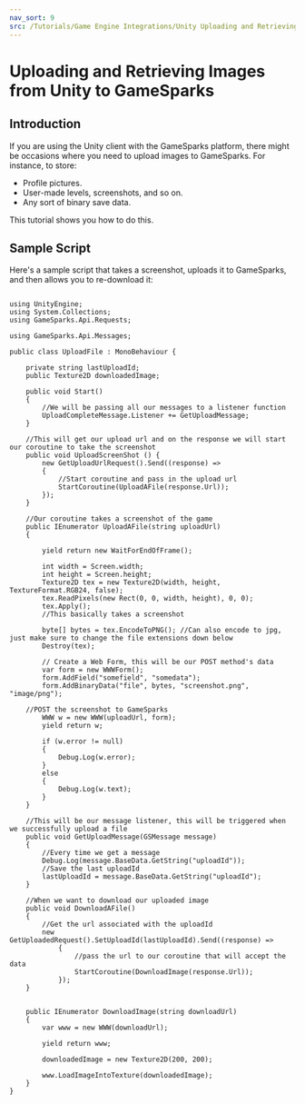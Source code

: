 ```yaml
---
nav_sort: 9
src: /Tutorials/Game Engine Integrations/Unity Uploading and Retrieving Images.md
---
```


# Uploading and Retrieving Images from Unity to GameSparks

## Introduction

If you are using the Unity client with the GameSparks platform, there might be occasions where you need to upload images to GameSparks. For instance, to store:
* Profile pictures.
* User-made levels, screenshots, and so on.
* Any sort of binary save data.

This tutorial shows you how to do this.  

## Sample Script

Here's a sample script that takes a screenshot, uploads it to GameSparks, and then allows you to re-download it:

```

using UnityEngine;
using System.Collections;
using GameSparks.Api.Requests;

using GameSparks.Api.Messages;

public class UploadFile : MonoBehaviour {

    private string lastUploadId;
    public Texture2D downloadedImage;

    public void Start()
    {
        //We will be passing all our messages to a listener function
        UploadCompleteMessage.Listener += GetUploadMessage;
    }

    //This will get our upload url and on the response we will start our coroutine to take the screenshot
    public void UploadScreenShot () {
        new GetUploadUrlRequest().Send((response) =>
        {
            //Start coroutine and pass in the upload url
            StartCoroutine(UploadAFile(response.Url));  
        });
    }

    //Our coroutine takes a screenshot of the game
    public IEnumerator UploadAFile(string uploadUrl)
    {

        yield return new WaitForEndOfFrame();

        int width = Screen.width;
        int height = Screen.height;
        Texture2D tex = new Texture2D(width, height, TextureFormat.RGB24, false);
        tex.ReadPixels(new Rect(0, 0, width, height), 0, 0);
        tex.Apply();
        //This basically takes a screenshot

        byte[] bytes = tex.EncodeToPNG(); //Can also encode to jpg, just make sure to change the file extensions down below
        Destroy(tex);

        // Create a Web Form, this will be our POST method's data
        var form = new WWWForm();
        form.AddField("somefield", "somedata");
        form.AddBinaryData("file", bytes, "screenshot.png", "image/png");

    //POST the screenshot to GameSparks
        WWW w = new WWW(uploadUrl, form);
        yield return w;

        if (w.error != null)
        {
            Debug.Log(w.error);
        }
        else
        {
            Debug.Log(w.text);
        }
    }

    //This will be our message listener, this will be triggered when we successfully upload a file
    public void GetUploadMessage(GSMessage message)
    {
        //Every time we get a message
        Debug.Log(message.BaseData.GetString("uploadId"));
        //Save the last uploadId
        lastUploadId = message.BaseData.GetString("uploadId");
    }

    //When we want to download our uploaded image
    public void DownloadAFile()
    {
        //Get the url associated with the uploadId
        new GetUploadedRequest().SetUploadId(lastUploadId).Send((response) =>
            {
                //pass the url to our coroutine that will accept the data
                StartCoroutine(DownloadImage(response.Url));
            });
    }


    public IEnumerator DownloadImage(string downloadUrl)
    {
        var www = new WWW(downloadUrl);

        yield return www;

        downloadedImage = new Texture2D(200, 200);

        www.LoadImageIntoTexture(downloadedImage);
    }
}


```
